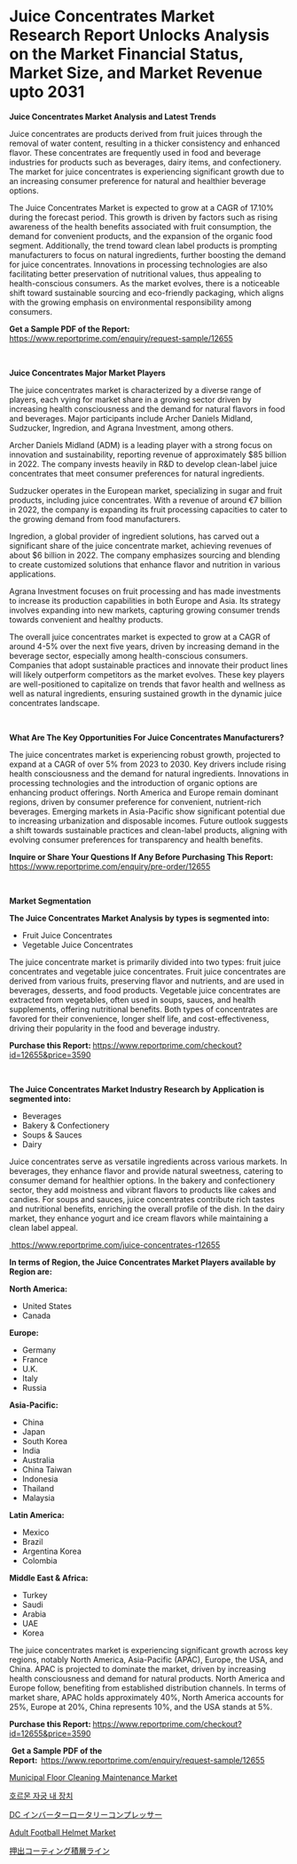 <p><h1>Juice Concentrates Market Research Report Unlocks Analysis on the Market Financial Status, Market Size, and Market Revenue upto 2031</h1></p><p><strong>Juice Concentrates Market Analysis and Latest Trends</strong></p>
<p><p>Juice concentrates are products derived from fruit juices through the removal of water content, resulting in a thicker consistency and enhanced flavor. These concentrates are frequently used in food and beverage industries for products such as beverages, dairy items, and confectionery. The market for juice concentrates is experiencing significant growth due to an increasing consumer preference for natural and healthier beverage options. </p><p>The Juice Concentrates Market is expected to grow at a CAGR of 17.10% during the forecast period. This growth is driven by factors such as rising awareness of the health benefits associated with fruit consumption, the demand for convenient products, and the expansion of the organic food segment. Additionally, the trend toward clean label products is prompting manufacturers to focus on natural ingredients, further boosting the demand for juice concentrates. Innovations in processing technologies are also facilitating better preservation of nutritional values, thus appealing to health-conscious consumers. As the market evolves, there is a noticeable shift toward sustainable sourcing and eco-friendly packaging, which aligns with the growing emphasis on environmental responsibility among consumers.</p></p>
<p><strong>Get a Sample PDF of the Report:&nbsp;</strong> <a href="https://www.reportprime.com/enquiry/request-sample/12655">https://www.reportprime.com/enquiry/request-sample/12655</a></p>
<p>&nbsp;</p>
<p><strong>Juice Concentrates Major Market Players</strong></p>
<p><p>The juice concentrates market is characterized by a diverse range of players, each vying for market share in a growing sector driven by increasing health consciousness and the demand for natural flavors in food and beverages. Major participants include Archer Daniels Midland, Sudzucker, Ingredion, and Agrana Investment, among others.</p><p>Archer Daniels Midland (ADM) is a leading player with a strong focus on innovation and sustainability, reporting revenue of approximately $85 billion in 2022. The company invests heavily in R&D to develop clean-label juice concentrates that meet consumer preferences for natural ingredients.</p><p>Sudzucker operates in the European market, specializing in sugar and fruit products, including juice concentrates. With a revenue of around €7 billion in 2022, the company is expanding its fruit processing capacities to cater to the growing demand from food manufacturers.</p><p>Ingredion, a global provider of ingredient solutions, has carved out a significant share of the juice concentrate market, achieving revenues of about $6 billion in 2022. The company emphasizes sourcing and blending to create customized solutions that enhance flavor and nutrition in various applications.</p><p>Agrana Investment focuses on fruit processing and has made investments to increase its production capabilities in both Europe and Asia. Its strategy involves expanding into new markets, capturing growing consumer trends towards convenient and healthy products.</p><p>The overall juice concentrates market is expected to grow at a CAGR of around 4-5% over the next five years, driven by increasing demand in the beverage sector, especially among health-conscious consumers. Companies that adopt sustainable practices and innovate their product lines will likely outperform competitors as the market evolves. These key players are well-positioned to capitalize on trends that favor health and wellness as well as natural ingredients, ensuring sustained growth in the dynamic juice concentrates landscape.</p></p>
<p>&nbsp;</p>
<p><strong>What Are The Key Opportunities For Juice Concentrates Manufacturers?</strong></p>
<p><p>The juice concentrates market is experiencing robust growth, projected to expand at a CAGR of over 5% from 2023 to 2030. Key drivers include rising health consciousness and the demand for natural ingredients. Innovations in processing technologies and the introduction of organic options are enhancing product offerings. North America and Europe remain dominant regions, driven by consumer preference for convenient, nutrient-rich beverages. Emerging markets in Asia-Pacific show significant potential due to increasing urbanization and disposable incomes. Future outlook suggests a shift towards sustainable practices and clean-label products, aligning with evolving consumer preferences for transparency and health benefits.</p></p>
<p><strong>Inquire or Share Your Questions If Any Before Purchasing This Report:</strong> <a href="https://www.reportprime.com/enquiry/pre-order/12655">https://www.reportprime.com/enquiry/pre-order/12655</a></p>
<p>&nbsp;</p>
<p><strong>Market Segmentation</strong></p>
<p><strong>The Juice Concentrates Market Analysis by types is segmented into:</strong></p>
<p><ul><li>Fruit Juice Concentrates</li><li>Vegetable Juice Concentrates</li></ul></p>
<p><p>The juice concentrate market is primarily divided into two types: fruit juice concentrates and vegetable juice concentrates. Fruit juice concentrates are derived from various fruits, preserving flavor and nutrients, and are used in beverages, desserts, and food products. Vegetable juice concentrates are extracted from vegetables, often used in soups, sauces, and health supplements, offering nutritional benefits. Both types of concentrates are favored for their convenience, longer shelf life, and cost-effectiveness, driving their popularity in the food and beverage industry.</p></p>
<p><strong>Purchase this Report:&nbsp;</strong><a href="https://www.reportprime.com/checkout?id=12655&price=3590">https://www.reportprime.com/checkout?id=12655&price=3590</a></p>
<p>&nbsp;</p>
<p><strong>The Juice Concentrates Market Industry Research by Application is segmented into:</strong></p>
<p><ul><li>Beverages</li><li>Bakery & Confectionery</li><li>Soups & Sauces</li><li>Dairy</li></ul></p>
<p><p>Juice concentrates serve as versatile ingredients across various markets. In beverages, they enhance flavor and provide natural sweetness, catering to consumer demand for healthier options. In the bakery and confectionery sector, they add moistness and vibrant flavors to products like cakes and candies. For soups and sauces, juice concentrates contribute rich tastes and nutritional benefits, enriching the overall profile of the dish. In the dairy market, they enhance yogurt and ice cream flavors while maintaining a clean label appeal.</p></p>
<p><a href="https://www.reportprime.com/juice-concentrates-r12655">&nbsp;https://www.reportprime.com/juice-concentrates-r12655</a></p>
<p><strong>In terms of Region, the Juice Concentrates Market Players available by Region are:</strong></p>
<p>
    <p> <strong> North America: </strong>
        <ul>
            <li>United States</li>
            <li>Canada</li>
        </ul>
        </p> 
    <p> <strong> Europe: </strong>
        <ul>
            <li>Germany</li>
            <li>France</li>
            <li>U.K.</li>
            <li>Italy</li>
            <li>Russia</li>
        </ul>
        </p> 
    <p> <strong> Asia-Pacific: </strong>
        <ul>
            <li>China</li>
            <li>Japan</li>
            <li>South Korea</li>
            <li>India</li>
            <li>Australia</li>
            <li>China Taiwan</li>
            <li>Indonesia</li>
            <li>Thailand</li>
            <li>Malaysia</li>
        </ul>
        </p> 
    <p> <strong> Latin America: </strong>
        <ul>
            <li>Mexico</li>
            <li>Brazil</li>
            <li>Argentina Korea</li>
            <li>Colombia</li>
        </ul>
        </p> 
    <p> <strong> Middle East & Africa: </strong>
        <ul>
            <li>Turkey</li>
            <li>Saudi</li>
            <li>Arabia</li>
            <li>UAE</li>
            <li>Korea</li>
        </ul>
    </p>
    </p>
<p><p>The juice concentrates market is experiencing significant growth across key regions, notably North America, Asia-Pacific (APAC), Europe, the USA, and China. APAC is projected to dominate the market, driven by increasing health consciousness and demand for natural products. North America and Europe follow, benefiting from established distribution channels. In terms of market share, APAC holds approximately 40%, North America accounts for 25%, Europe at 20%, China represents 10%, and the USA stands at 5%. </p></p>
<p><strong>Purchase this Report: </strong><a href="https://www.reportprime.com/checkout?id=12655&price=3590">https://www.reportprime.com/checkout?id=12655&price=3590</a></p>
<p>&nbsp;<strong>Get a Sample PDF of the Report:&nbsp;&nbsp;</strong><a href="https://www.reportprime.com/enquiry/request-sample/12655">https://www.reportprime.com/enquiry/request-sample/12655</a></p>
<p><strong></strong></p>
<p><p><a href="https://issuu.com/reportprime-2/docs/municipal-floor-cleaning-maintenanc_f0c843e2c769d0">Municipal Floor Cleaning Maintenance Market</a></p><p><a href="https://medium.com/@avaoneill70/%ED%98%B8%EB%A5%B4%EB%AA%AC-%EC%9E%90%EA%B6%81-%EB%82%B4-%EC%9E%A5%EC%B9%98%EC%97%90-%ED%88%AC%EC%9E%90%ED%95%B4%EC%95%BC-%ED%95%98%EB%8A%94-%EC%9D%B4%EC%9C%A0%EB%8A%94-%EB%AC%B4%EC%97%87%EC%9D%B8%EA%B0%80%EC%9A%94-%EC%8B%9C%EC%9E%A5-%EB%8F%99%ED%96%A5-%EC%A3%BC%EC%9A%94-%EC%8B%9C%EC%9E%A5-%EC%A0%9C%ED%92%88-%EB%B0%8F-%EC%A7%80%EC%97%AD-%EC%84%B1%EC%9E%A5-2024-2031-%EC%97%90-%EB%8C%80%ED%95%9C-%EB%82%B4%EC%9A%A9%EC%9E%85%EB%8B%88%EB%8B%A4-ab3eef7c2c01">호르몬 자궁 내 장치</a></p><p><a href="https://medium.com/@georgeannauce/dc%E3%82%A4%E3%83%B3%E3%83%90%E3%83%BC%E3%82%BF%E5%9B%9E%E8%BB%A2%E5%BC%8F%E3%82%B3%E3%83%B3%E3%83%97%E3%83%AC%E3%83%83%E3%82%B5%E3%83%BC%E5%B8%82%E5%A0%B4%E3%81%AE%E6%9C%AA%E6%9D%A5-%E3%82%B0%E3%83%AD%E3%83%BC%E3%83%90%E3%83%AB%E5%B8%82%E5%A0%B4%E4%BA%88%E6%B8%AC%E3%81%A8%E5%B8%82%E5%A0%B4%E5%8B%95%E5%90%91-2024%E5%B9%B4-2031%E5%B9%B4-f577fdac7233">DC インバーターロータリーコンプレッサー</a></p><p><a href="https://www.linkedin.com/pulse/adult-football-helmet-market-research-report-exploring-size-3pkxf?trackingId=jc2UkFzJQyGW%2Br%2FOfJMrEw%3D%3D">Adult Football Helmet Market</a></p><p><a href="https://medium.com/@georgeannauce/%E3%82%B0%E3%83%AD%E3%83%BC%E3%83%90%E3%83%AB%E6%8A%BC%E5%87%BA%E3%82%B3%E3%83%BC%E3%83%86%E3%82%A3%E3%83%B3%E3%82%B0%E7%A9%8D%E5%B1%A4%E3%83%A9%E3%82%A4%E3%83%B3%E5%B8%82%E5%A0%B4%E3%82%BB%E3%82%AF%E3%82%BF%E3%83%BC-%E3%82%BF%E3%82%A4%E3%83%97-%E3%82%A2%E3%83%97%E3%83%AA%E3%82%B1%E3%83%BC%E3%82%B7%E3%83%A7%E3%83%B3-%E5%B8%82%E5%A0%B4%E3%83%97%E3%83%AC%E3%83%BC%E3%83%A4%E3%83%BC%E3%81%AE%E6%88%A6%E7%95%A5-%E5%9C%B0%E5%9F%9F%E5%88%A5%E6%88%90%E9%95%B7%E3%81%AEinsights-%E3%81%8A%E3%82%88%E3%81%B3%E5%B0%86%E6%9D%A5%E3%81%AE%E4%BA%88%E6%B8%AC-2024%E5%B9%B4-2031%E5%B9%B4-e5fd4a7a8580">押出コーティング積層ライン</a></p></p>
